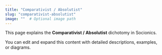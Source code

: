 ```yaml
---
title: "Comparativist / Absolutist"
slug: "comparativist-absolutist"
image: ""  # Optional image path
---
```


This page explains the **Comparativist / Absolutist** dichotomy in Socionics.

You can edit and expand this content with detailed descriptions, examples, or diagrams.
